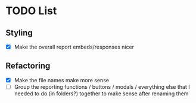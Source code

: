 # TODO List

## Styling
- [x] Make the overall report embeds/responses nicer

## Refactoring
- [x] Make the file names make more sense
- [ ] Group the reporting functions / buttons / modals / everything else that I needed to do (in folders?) together to make sense after renaming them
